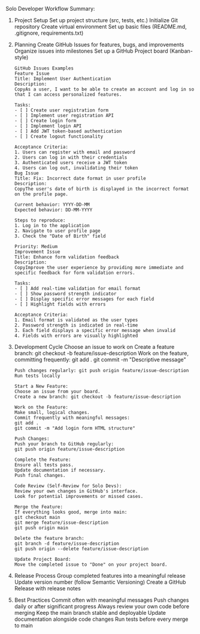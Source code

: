 Solo Developer Workflow Summary:

1.  Project Setup
    Set up project structure (src, tests, etc.)
    Initialize Git repository
    Create virtual environment
    Set up basic files (README.md, .gitignore, requirements.txt)

2.  Planning
    Create GitHub Issues for features, bugs, and improvements
    Organize issues into milestones
    Set up a GitHub Project board (Kanban-style)

        GitHub Issues Examples
        Feature Issue
        Title: Implement User Authentication
        Description:
        CopyAs a user, I want to be able to create an account and log in so that I can access personalized features.

        Tasks:
        - [ ] Create user registration form
        - [ ] Implement user registration API
        - [ ] Create login form
        - [ ] Implement login API
        - [ ] Add JWT token-based authentication
        - [ ] Create logout functionality

        Acceptance Criteria:
        1. Users can register with email and password
        2. Users can log in with their credentials
        3. Authenticated users receive a JWT token
        4. Users can log out, invalidating their token
        Bug Issue
        Title: Fix: Incorrect date format in user profile
        Description:
        CopyThe user's date of birth is displayed in the incorrect format on the profile page.

        Current behavior: YYYY-DD-MM
        Expected behavior: DD-MM-YYYY

        Steps to reproduce:
        1. Log in to the application
        2. Navigate to user profile page
        3. Check the "Date of Birth" field

        Priority: Medium
        Improvement Issue
        Title: Enhance form validation feedback
        Description:
        CopyImprove the user experience by providing more immediate and specific feedback for form validation errors.

        Tasks:
        - [ ] Add real-time validation for email format
        - [ ] Show password strength indicator
        - [ ] Display specific error messages for each field
        - [ ] Highlight fields with errors

        Acceptance Criteria:
        1. Email format is validated as the user types
        2. Password strength is indicated in real-time
        3. Each field displays a specific error message when invalid
        4. Fields with errors are visually highlighted

3.  Development Cycle
    Choose an issue to work on
    Create a feature branch: git checkout -b feature/issue-description
    Work on the feature, committing frequently:
    git add .
    git commit -m "Descriptive message"

        Push changes regularly: git push origin feature/issue-description
        Run tests locally

        Start a New Feature:
        Choose an issue from your board.
        Create a new branch: git checkout -b feature/issue-description

        Work on the Feature:
        Make small, logical changes.
        Commit frequently with meaningful messages:
        git add .
        git commit -m "Add login form HTML structure"

        Push Changes:
        Push your branch to GitHub regularly:
        git push origin feature/issue-description

        Complete the Feature:
        Ensure all tests pass.
        Update documentation if necessary.
        Push final changes.

        Code Review (Self-Review for Solo Devs):
        Review your own changes in GitHub's interface.
        Look for potential improvements or missed cases.

        Merge the Feature:
        If everything looks good, merge into main:
        git checkout main
        git merge feature/issue-description
        git push origin main

        Delete the feature branch:
        git branch -d feature/issue-description
        git push origin --delete feature/issue-description

        Update Project Board:
        Move the completed issue to "Done" on your project board.

4.  Release Process
    Group completed features into a meaningful release
    Update version number (follow Semantic Versioning)
    Create a GitHub Release with release notes

5.  Best Practices
    Commit often with meaningful messages
    Push changes daily or after significant progress
    Always review your own code before merging
    Keep the main branch stable and deployable
    Update documentation alongside code changes
    Run tests before every merge to main
